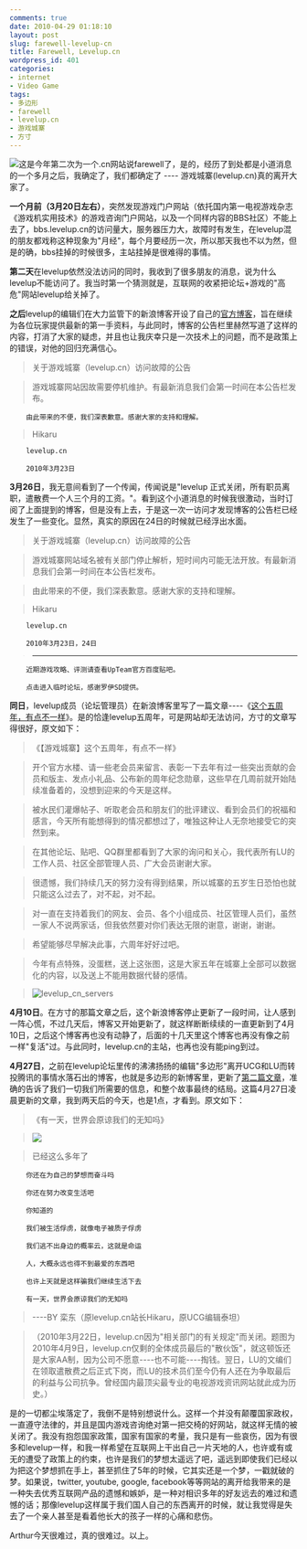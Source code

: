 ```yaml
---
comments: true
date: 2010-04-29 01:18:10
layout: post
slug: farewell-levelup-cn
title: Farewell, Levelup.cn
wordpress_id: 401
categories:
- internet
- Video Game
tags:
- 多边形
- farewell
- levelup.cn
- 游戏城寨
- 方寸
---
```


[![](/wp-content/uploads/2010-04-29_levelup_cn_logo.jpg)](/wp-content/uploads/2010-04-29_levelup_cn_logo.jpg)这是今年第二次为一个.cn网站说farewell了，是的，经历了到处都是小道消息的一个多月之后，我确定了，我们都确定了 ---- 游戏城寨(levelup.cn)真的离开大家了。




**一个月前（3月20日左右）**，突然发现游戏门户网站（依托国内第一电视游戏杂志《游戏机实用技术》的游戏咨询门户网站，以及一个同样内容的BBS社区）不能上去了，bbs.levelup.cn的访问量大，服务器压力大，故障时有发生，在levelup混的朋友都戏称这种现象为"月经"，每个月要经历一次，所以那天我也不以为然，但是的确，bbs挂掉的时候很多，主站挂掉是很难得的事情。




**第二天**在levelup依然没法访问的同时，我收到了很多朋友的消息，说为什么levelup不能访问了。我当时第一个猜测就是，互联网的收紧把论坛+游戏的"高危"网站levelup给关掉了。




**之后**levelup的编辑们在大力监管下的新浪博客开设了自己的[官方博客](http://blog.sina.com.cn/levelupcn)，旨在继续为各位玩家提供最新的第一手资料，与此同时，博客的公告栏里赫然写道了这样的内容，打消了大家的疑虑，并且也让我庆幸只是一次技术上的问题，而不是政策上的错误，对他的回归充满信心。




> 
	
> 
> 关于游戏城寨（levelup.cn）访问故障的公告
> 
> 
	
> 
> 游戏城寨网站因故需要停机维护。有最新消息我们会第一时间在本公告栏发布。  

		由此带来的不便，我们深表歉意。感谢大家的支持和理解。
> 
> 
	
> 
> Hikaru   

		levelup.cn  

		2010年3月23日
> 
> 





**3月26日**，我无意间看到了一个传闻，传闻说是"levelup 正式关闭，所有职员离职，遣散费一个人三个月的工资。"。看到这个小道消息的时候我很激动，当时订阅了上面提到的博客，但是没有上去，于是这一次一访问才发现博客的公告栏已经发生了一些变化。显然，真实的原因在24日的时候就已经浮出水面。




> 
	
> 
> 关于游戏城寨（levelup.cn）访问故障的公告
> 
> 
	
> 
> 游戏城寨网站域名被有关部门停止解析，短时间内可能无法开放。有最新消息我们会第一时间在本公告栏发布。
> 
> 
	
> 
> 由此带来的不便，我们深表歉意。感谢大家的支持和理解。
> 
> 
	
> 
> Hikaru  

		levelup.cn  

		2010年3月23日，24日
> 
> 
	
> 
> -----------------------  

		近期游戏攻略、评测请查看UpTeam官方百度贴吧。  

		点击进入临时论坛，感谢罗伊SD提供。
> 
> 





**同日**，levelup成员（论坛管理员）在新浪博客里写了一篇文章----《[这个五周年，有点不一样](http://blog.sina.com.cn/s/blog_66555c710100hp4y.html)》。是的恰逢levelup五周年，可是网站却无法访问，方寸的文章写得很好，原文如下：




> 
	
> 
> 《【游戏城寨】这个五周年，有点不一样》
> 
> 
	
> 
> 开个官方水楼、请一些老会员来留言、表彰一下去年有过一些突出贡献的会员和版主、发点小礼品、公布新的周年纪念勋章，这些早在几周前就开始陆续准备着的，没想到迎来的今天是这样。
> 
> 
	
> 
> 被水民们灌爆帖子、听取老会员和朋友们的批评建议、看到会员们的祝福和感言，今天所有能想得到的情况都想过了，唯独这种让人无奈地接受它的突然到来。
> 
> 
	
> 
> 在其他论坛、贴吧、QQ群里都看到了大家的询问和关心，我代表所有LU的工作人员、社区全部管理人员、广大会员谢谢大家。
> 
> 
	
> 
> 很遗憾，我们持续几天的努力没有得到结果，所以城寨的五岁生日恐怕也就只能这么过去了，对不起，对不起。
> 
> 
	
> 
> 对一直在支持着我们的网友、会员、各个小组成员、社区管理人员们，虽然一家人不说两家话，但我依然要对你们表达无限的谢意，谢谢，谢谢。
> 
> 
	
> 
> 希望能够尽早解决此事，六周年好好过吧。
> 
> 
	
> 
> 今年有点特殊，没蛋糕，送上这张图，这是大家五年在城寨上全部可以数据化的内容，以及送上不能用数据代替的感情。
> 
> 
	
> 
> ![levelup_cn_servers](/wp-content/uploads/2010-04-29_levelup_cn_servers.jpg)
> 
> 





**4月10日**。在方寸的那篇文章之后，这个新浪博客停止更新了一段时间，让人感到一阵心慌，不过几天后，博客又开始更新了，就这样断断续续的一直更新到了4月10日，之后这个博客再也没有动静了，后面的十几天里这个博客也再没有像之前一样"复活"过。与此同时，levelup.cn的主站，也再也没有能ping到过。




**4月27日**，之前在levelup论坛里传的沸沸扬扬的编辑"多边形"离开UCG和LU而转投腾讯的事情水落石出的博客，也就是多边形的新博客里，更新了[第二篇文章](http://blog.sina.com.cn/s/blog_53915d1a0100j11o.html)，准确的告诉了我们一切我们所需要的信息，和整个故事最终的结局。这篇4月27日凌晨更新的文章，我到两天后的今天，也是1点，才看到。原文如下：




> 
	
> 
> 《有一天，世界会原谅我们的无知吗》
> 
> 
	
> 
> [![](/wp-content/uploads/2010-04-29_levelup_cn_staff.jpg)](/wp-content/uploads/2010-04-29_levelup_cn_staff.jpg)
> 
> 
	
> 
> 已经这么多年了  

		你还在为自己的梦想而奋斗吗  

		你还在努力改变生活吧  

		你知道的  

		我们被生活俘虏，就像电子被质子俘虏  

		我们逃不出身边的概率云，这就是命运  

		人，大概永远也得不到最爱的东西吧  

		也许上天就是这样骗我们继续生活下去  

		有一天，世界会原谅我们的无知吗
> 
> 
	
> 
> ----BY 栾东（原levelup.cn站长Hikaru，原UCG编辑泰坦）
> 
> 
	
> 
> （2010年3月22日，levelup.cn因为"相关部门的有关规定"而关闭。题图为2010年4月9日，levelup.cn仅剩的全体成员最后的"散伙饭"，就这顿饭还是大家AA制，因为公司不愿意----也不可能----掏钱。翌日，LU的文编们在领取遣散费之后正式下岗，而LU的技术员们至今仍有人还在为争取最后的利益与公司抗争。曾经国内最顶尖最专业的电视游戏资讯网站就此成为历史。）
> 
> 





是的一切都尘埃落定了，我倒不是特别想说什么。这样一个并没有颠覆国家政权，一直遵守法律的，并且是国内游戏咨询绝对第一把交椅的好网站，就这样无情的被关闭了。我没有抱怨国家政策，国家有国家的考量，我只是有一些哀伤，因为有很多和levelup一样，和我一样希望在互联网上干出自己一片天地的人，也许或有或无的遭受了政策上的约束，也许是我们的梦想太遥远了吧，遥远到即使我们已经以为把这个梦想抓在手上，甚至抓住了5年的时候，它其实还是一个梦，一戳就破的梦。如果说，twitter, youtube, google, facebook等等网站的离开给我带来的是一种失去优秀互联网产品的遗憾和嫉妒，是一种对相识多年的好友远去的难过和遗憾的话；那像levelup这样属于我们国人自己的东西离开的时候，就让我觉得是失去了一个亲人甚至是看着他长大的孩子一样的心痛和悲伤。




Arthur今天很难过，真的很难过。以上。
